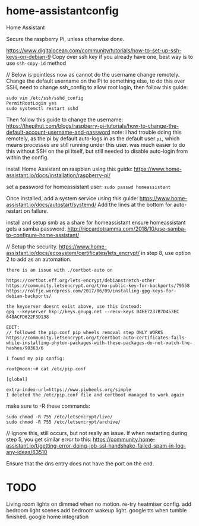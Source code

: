 # home-assistantconfig

Home Assistant

Secure the raspberry Pi, unless otherwise done.

https://www.digitalocean.com/community/tutorials/how-to-set-up-ssh-keys-on-debian-9
Copy over ssh key if you already have one, best way is to use `ssh-copy-id` method

// Below is pointless now as cannot do the username change remotely.
Change the default username on the Pi to something else, to do this over SSH, need to change ssh_config to allow root login, then follow this guide:

```
sudo vim /etc/ssh/sshd_config
PermitRootLogin yes
sudo systemctl restart sshd
```

Then follow this guide to change the username:
https://thepihut.com/blogs/raspberry-pi-tutorials/how-to-change-the-default-account-username-and-password
note: i had trouble doing this remotely, as the pi by default auto-logs in as the default user `pi`, which means processes are still running under this user.
was much easier to do this without SSH on the pi itself, but still needed to disable auto-login from within the config.

install Home Assistant on raspbian using this guide:
https://www.home-assistant.io/docs/installation/raspberry-pi/

set a password for homeassistant user:
`sudo passwd homeassistant`

Once installed, add a system service using this guide:
https://www.home-assistant.io/docs/autostart/systemd/
Add the lines at the bottom for auto-restart on failure.

install and setup smb as a share for homeassistant
ensure homeassistant gets a samba password.
http://riccardotramma.com/2018/10/use-samba-to-configure-home-assistant/

// Setup the security.
https://www.home-assistant.io/docs/ecosystem/certificates/lets_encrypt/
in step 8, use option 2 to add as an automation.

```
there is an issue with ./certbot-auto on

https://certbot.eff.org/lets-encrypt/debianstretch-other
https://community.letsencrypt.org/t/no-public-key-for-backports/79558
https://rolfje.wordpress.com/2017/06/09/installing-gpg-keys-for-debian-backports/

the keyserver doesnt exist above, use this instead:
gpg --keyserver hkp://keys.gnupg.net --recv-keys 04EE7237B7D453EC 648ACFD622F3D138

EDIT:
// followed the pip.conf pip wheels removal step ONLY WORKS
https://community.letsencrypt.org/t/certbot-auto-certificates-fails-while-installing-phyton-packages-with-these-packages-do-not-match-the-hashes/90363/6

I found my pip config:

root@moon:~# cat /etc/pip.conf

[global]

extra-index-url=https://www.piwheels.org/simple
I deleted the /etc/pip.conf file and certboot managed to work again

```

make sure to -R these commands:

```
sudo chmod -R 755 /etc/letsencrypt/live/
sudo chmod -R 755 /etc/letsencrypt/archive/
```

// Ignore this, still occurs, but not really an issue.
If when restarting during step 5, you get similar error to this:
https://community.home-assistant.io/t/getting-error-doing-job-ssl-handshake-failed-spam-in-log-any-ideas/63510

Ensure that the dns entry does not have the port on the end.

# TODO

Living room lights on dimmed when no motion.
re-try heatmiser config.
add bedroom light scenes
add bedroom wakeup light.
google tts when tumble finished.
google home integration
